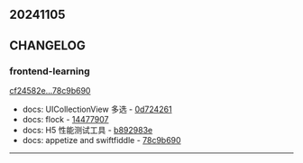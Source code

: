 ## 20241105

## CHANGELOG

### frontend-learning

[cf24582e...78c9b690](https://github.com/zhbhun/frontend-learning/compare/cf24582e...78c9b690)

* docs: UICollectionView 多选 - [0d724261](https://github.com/zhbhun/frontend-learning/commit/0d724261ced32cdb2a98b8d1f046c4253185a9f8)
* docs: flock - [14477907](https://github.com/zhbhun/frontend-learning/commit/144779073ae0be8c2847614841758ff180d21d09)
* docs: H5 性能测试工具 - [b892983e](https://github.com/zhbhun/frontend-learning/commit/b892983e7d48a6d3bf167f86a944c0b84a93d29e)
* docs: appetize and swiftfiddle - [78c9b690](https://github.com/zhbhun/frontend-learning/commit/78c9b690b6b16c110fd87412f3523842880d5e2b)

---


